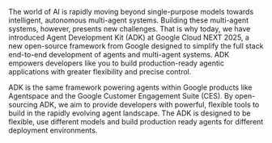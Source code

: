 The world of AI is rapidly moving beyond single-purpose models towards intelligent, autonomous multi-agent systems. Building these multi-agent systems, however, presents new challenges. That is why today, we have introduced Agent Development Kit (ADK) at Google Cloud NEXT 2025, a new open-source framework from Google designed to simplify the full stack end-to-end development of agents and multi-agent systems. ADK empowers developers like you to build production-ready agentic applications with greater flexibility and precise control.

ADK is the same framework powering agents within Google products like Agentspace and the Google Customer Engagement Suite (CES). By open-sourcing ADK, we aim to provide developers with powerful, flexible tools to build in the rapidly evolving agent landscape. The ADK is designed to be flexible, use different models and build production ready agents for different deployment environments.
